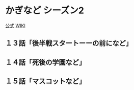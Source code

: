 # かぎなど シーズン2

[公式](https://kaginado.com/) 
[WIKI](https://ja.wikipedia.org/wiki/%E3%81%8B%E3%81%8E%E3%81%AA%E3%81%A9) 

## １３話「後半戦スタートーーの前になど」

## １４話「死後の学園など」

## １５話「マスコットなど」
